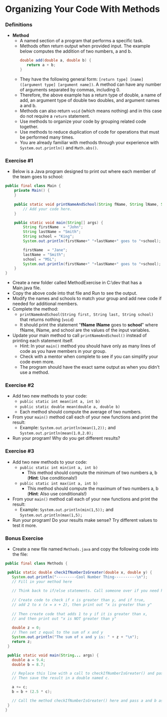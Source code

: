 # Organizing Your Code With Methods

### Definitions

* **Method**
   *  A named section of a program that performs a specific task.
   * Methods often return output when provided input. The example below computes the addition of two numbers, a and b. 
     ```java
     double add(double a, double b) {
        return a + b;
     }
     ```
   * They have the following general form: ```[return type] [name]([argument type] [argument name])```. A method can have any number of arguments separated by commas, including 0.
   * Therefore, the above example has a return type of double, a name of add, an argument type of double two doubles, and argument names a and b.
   * Methods can also return ```void``` (which means nothing) and in this case do not require a ```return``` statement.
   * Use methods to organize your code by grouping related code together.
   * Use methods to reduce duplication of code for operations that must be performed many times.
   * You are already familiar with methods through your experience with ```System.out.println()``` and ```Math.abs()```.
   
### Exercise #1

* Below is a Java program designed to print out where each member of the team goes to school:
```java
public final class Main {
    private Main() {
    }
    
    public static void printNameAndSchool(String fName, String lName, String school){
        // Add your code here.
    }

    public static void main(String[] args) {
        String firstName  = "John";
        String lastName = "Smith";
        String school = "King";
        System.out.println(firstName+" "+lastName+" goes to "+school);

        firstName  = "Jane";
        lastName = "Smith";
        school = "MSL";
        System.out.println(firstName+" "+lastName+" goes to "+school);
    }
}
```
* Create a new folder called MethodExercise in C:\dev that has a Main.java file.
* Copy the above code into that file and Run to see the output.
* Modify the names and schools to match your group and add new code if needed for additional members.
* Complete the method: 
   * ```printNameAndSchool(String first, String last, String school)``` that returns nothing (```void```)
   * It should print the statement "**fName** **lName** goes to **school**" where fName, lName, and school are the values of the input variables.
* Update your main method to call ```printNameAndSchool()``` instead of printing each statement itself.
   * Hint: In your ```main()``` method you should have only as many lines of code as you have members in your group.
   * Check with a mentor when complete to see if you can simplify your code even more.
   * The program should have the exact same output as when you didn't use a method.

### Exercise #2

* Add two new methods to your code:
   * ```public static int mean(int a, int b)```
   * ```public static double mean(double a, double b)```
   * Each method should compute the average of two numbers.
* From your ```main()``` method call each of your new functions and print the result:
   * Example: ```System.out.println(mean(1,2));``` and ```System.out.println(mean(1.0,2.0);```
* Run your program! Why do you get different results?

### Exercise #3

* Add two new methods to your code:
   * ```public static int min(int a, int b)```
      * This method should compute the minimum of two numbers a, b (**Hint**: Use conditionals!)
   * ```public static int max(int a, int b)```
      * This method should compute the maximum of two numbers a, b (**Hint**: Also use conditionals!)
* From your ```main()``` method call each of your new functions and print the result:
   * Example: ```System.out.println(min(1,5));``` and ```System.out.println(max(1,5);```
* Run your program! Do your results make sense? Try different values to test it more.

### Bonus Exercise

* Create a new file named `Methods.java` and copy the following code into the file:
  
 ```java
 public final class Methods {

  public static double checkIfNumberIsGreater(double x, double y) {
    System.out.println("---------Cool Number Thing----------\n");
    // Fill in your method here
    
    // Think back to if/else statements. Call someone over if you need help.
    
    // Create code to check if x is greater than y, and if true, 
    // add 2 to x (x = x + 2), then print out "x is greater than y"
    
    // Then create code that adds 1 to y if it is greater than x,
    // and then print out "x is NOT greater than y"
    
    double z = 0;
    // Then set z equal to the sum of x and y
    System.out.println("The sum of x and y is: " + z + "\n");
    return z; 
  }

  public static void main(String... args) {
    double a = 9.4;
    double b = 8.7;

    // Replace this line with a call to checkIfNumberIsGreater() and pass a and b as parameters.
    // Then save the result in a double named c.

    a += c;
    b = b + (2.5 * c);

    // Call the method checkIfNumberIsGreater() here and pass a and b as parameters again.
  }
}
```
